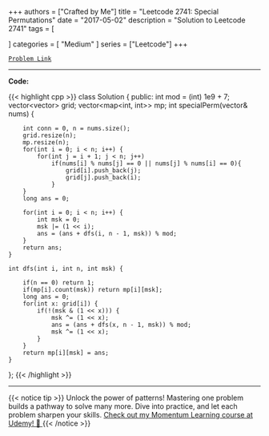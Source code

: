 
+++
authors = ["Crafted by Me"]
title = "Leetcode 2741: Special Permutations"
date = "2017-05-02"
description = "Solution to Leetcode 2741"
tags = [
    
]
categories = [
    "Medium"
]
series = ["Leetcode"]
+++



[`Problem Link`](https://leetcode.com/problems/special-permutations/description/)

---

**Code:**

{{< highlight cpp >}}
class Solution {
public:
    int mod = (int) 1e9 + 7;
    vector<vector<int>> grid;
    vector<map<int, int>> mp;
    int specialPerm(vector<int>& nums) {
        
        int conn = 0, n = nums.size();
        grid.resize(n);
        mp.resize(n);
        for(int i = 0; i < n; i++) {
            for(int j = i + 1; j < n; j++)
                if(nums[i] % nums[j] == 0 || nums[j] % nums[i] == 0){
                    grid[i].push_back(j);
                    grid[j].push_back(i);
                }
        }
        long ans = 0;

        for(int i = 0; i < n; i++) {
            int msk = 0;
            msk |= (1 << i);
            ans = (ans + dfs(i, n - 1, msk)) % mod;            
        }
        return ans;
    }
    
    int dfs(int i, int n, int msk) {
        
        if(n == 0) return 1;
        if(mp[i].count(msk)) return mp[i][msk];
        long ans = 0;
        for(int x: grid[i]) {
            if(!(msk & (1 << x))) {
                msk ^= (1 << x);
                ans = (ans + dfs(x, n - 1, msk)) % mod;
                msk ^= (1 << x);
            }
        }
        return mp[i][msk] = ans;
    }
    
};
{{< /highlight >}}


---


{{< notice tip >}}
Unlock the power of patterns! Mastering one problem builds a pathway to solve many more. Dive into practice, and let each problem sharpen your skills. [Check out my Momentum Learning course at Udemy! 🚀 ](https://www.udemy.com/course/algorithms-and-data-structures-in-cpp/)
{{< /notice >}}

